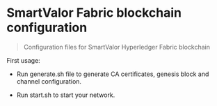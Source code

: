# SmartValor Fabric blockchain configuration

> Configuration files for SmartValor Hyperledger Fabric blockchain

First usage:

* Run generate.sh file to generate CA certificates, genesis block and channel configuration.

* Run start.sh to start your network.
